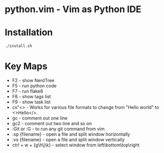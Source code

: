 python.vim - Vim as Python IDE 
===

# Installation

````bash
./install.sh
````

# Key Maps
- F2 - show NerdTree
- F5 - run python code
- F7 - run flake8
- F8 - show tags list
- F9 - show task list
- cs"<> - Works for various file formats to change from "Hello world" to <>Hello</>. 
- gc - comment out one line
- gc2 - comment out two line and so on
- :Git or :G - to run any git command from vim
- :sp {filename} - open a file and split window horizontally
- :vs {filename} - open a file and split window vertically
- ctrl + w + {g\h\j\k} - select window from left\bottom\top\right
